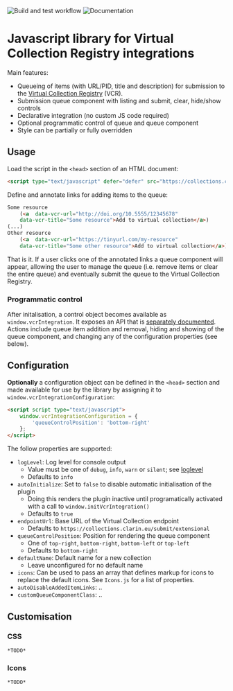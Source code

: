 ![Build and test workflow](https://github.com/clarin-eric/js-vcr-integration/actions/workflows/webpack.yml/badge.svg?branch=main)
![Documentation](https://github.com/clarin-eric/js-vcr-integration/actions/workflows/pages/pages-build-deployment/badge.svg?branch=main)

# Javascript library for Virtual Collection Registry integrations

Main features:
* Queueing of items (with URL/PID, title and description) for submission to the
[Virtual Collection Registry](https://collections.clarin.eu) (VCR).
* Submission queue component with listing and submit, clear, hide/show controls
* Declarative integration (no custom JS code required)
* Optional programmatic control of queue and queue component
* Style can be partially or fully overridden

## Usage

Load the script in the `<head>` section of an HTML document:
```html
<script type="text/javascript" defer="defer" src="https://collections.clarin.eu/script/vcr-integration/v1/vcr-integration.js"></script>
```

Define and annotate links for adding items to the queue:
```html
Some resource
    (<a  data-vcr-url="http://doi.org/10.5555/12345678" 
    data-vcr-title="Some resource">Add to virtual collection</a>)
(...)
Other resource 
    (<a  data-vcr-url="https://tinyurl.com/my-resource" 
    data-vcr-title="Some other resource">Add to virtual collection</a>)
```

That is it. If a user clicks one of the annotated links a queue component will appear, allowing the user to manage the
queue (i.e. remove items or clear the entire queue) and eventually submit the queue to the Virtual Collection Registry.

### Programmatic control

After initalisation, a control object becomes available as `window.vcrIntegration`. It exposes an API that is
[separately documented](https://clarin-eric.github.io/js-vcr-integration/VCRIntegration.html). Actions include queue
item addition and removal, hiding and showing of the queue component, and changing any of the configuration properties
(see below).

## Configuration

**Optionally** a configuration object can be defined in the `<head>` section and made available for use by the library 
by assigning it to `window.vcrIntegrationConfiguration`:
```html
<script script type="text/javascript">
    window.vcrIntegrationConfiguration = {
        'queueControlPosition': 'bottom-right'
    };
</script>
```

The follow properties are supported:
* `logLevel`: Log level for console output 
  * Value must be one of `debug`, `info`, `warn` or `silent`; see [loglevel](https://github.com/pimterry/loglevel)
  * Defaults to `info`
* `autoInitialize`: Set to `false` to disable automatic initialisation of the plugin
  * Doing this renders the plugin inactive until programatically activated with a call to `window.initVcrIntegration()` 
  * Defaults to `true`
* `endpointUrl`: Base URL of the Virtual Collection endpoint 
  * Defaults to `https://collections.clarin.eu/submit/extensional`
* `queueControlPosition`: Position for rendering the queue component 
  * One of `top-right`, `bottom-right`, `bottom-left` or `top-left`
  * Defaults to `bottom-right`
* `defaultName`: Default name for a new collection
  * Leave unconfigured for no default name
* `icons`: Can be used to pass an array that defines markup for icons to replace the default icons. See `Icons.js`
for a list of properties.
* `autoDisableAddedItemLinks`: ..
* `customQueueComponentClass`: ..

## Customisation

### CSS

`*TODO*`

### Icons

`*TODO*`
